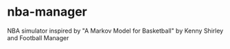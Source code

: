 # nba-manager
NBA simulator inspired by "A Markov Model for Basketball" by Kenny Shirley and Football Manager
